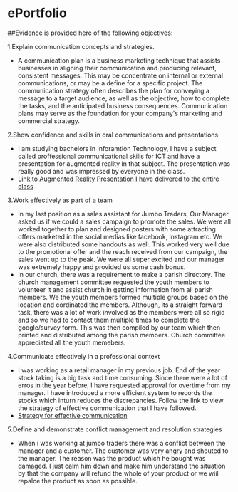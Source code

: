 # ePortfolio

##Evidence is provided here of the following objectives:

1.Explain communication concepts and strategies.
- A communication plan is a business marketing technique that assists businesses in aligning their communication and producing relevant, consistent messages. This  may be concentrate on internal or external communications, or may be a define for a specific project. The communication strategy often describes the plan for conveying a message to a target audience, as well as the objective, how to complete the tasks, and the anticipated business consequences. Communication plans may serve as the foundation for your company's marketing and commercial strategy.

2.Show confidence and skills in oral communications and presentations
 - I am studying bachelors in Inforamtion Technology, I have a subject called proffessional communicational skills for ICT and  have a presentation for augmented reality in that subject. The presentation was really good and was impressed by everyone in the class.
 - [Link to Augmented Reality Presentation I have delivered to the entire class](https://github.com/Johanjose7383/ePortfolio/blob/840639b1a04f2fe034f5d4d6eaf7481a8c30fc61/Augmented%20Reality.pptm)
 

3.Work effectively as part of a team
- In my last position as a sales assistant for Jumbo Traders, Our Manager asked us if we could a sales campaign to promote the sales. We were all worked together to plan and designed posters with some attracting offers marketed in the social medias like facebook, instagram etc. We were also distributed some handouts as well. This worked very well due to the promotional offer and the reach received from our campaign, the sales went up to the peak. We were all super excited and our manager was extremely happy and provided us some cash bonus. 
- In our church, there was a requirement to make a parish directory. The church management committee requested the youth members to volunteer it and assist church in getting information from all parish members. We the youth members formed multiple groups based on the location and cordinated the members. Although, its a straight forward task, there was a lot of work involved as the members were all so rigid and so we had to contact them multiple times to complete the google/survey form. This was then compiled by our team which then printed and distributed among the parish members. Church committee appreciated all the youth memebers.


4.Communicate effectively in a professional context
- I was working as a retail manager in my previous job. End of the year stock taking is a big task and time consuming. Since there were a lot of erros in the year before, I have requested approval for overtime from my manager. I have introduced a more efficient system to records the stocks which inturn reduces the discrepancies. Follow the link to view the strategy of effective communication that I have followed.
- [Strategy for effective communication](https://github.com/Johanjose7383/ePortfolio/wiki)



5.Define and demonstrate conflict management and resolution strategies
- When i was working at jumbo traders there was a conflict between the manager and a customer. The customer was very angry and shouted to the manager. The reason was the product which he bought was damaged. I just calm him down and make him understand the situation by that the company will refund the whole of your product or we wiil repalce the product as soon as possible. 
